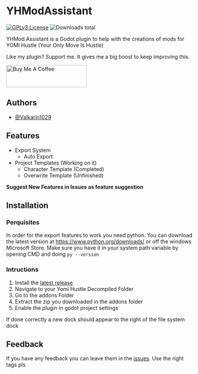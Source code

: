 
# YHModAssistant

[![GPLv3 License](https://img.shields.io/badge/License-GPL%20v3-yellow.svg)](https://opensource.org/licenses/)
![Downloads total](https://img.shields.io/github/downloads/Valkarin1029/YHModAssistant/total)

YHMod Assistant is a Godot plugin to help with the creations of mods for YOMI Hustle (Your Only Move Is Hustle)

Like my plugin? Support me. It gives me a big boost to keep improving this.

<a href="https://www.buymeacoffee.com/Valkarin" target="_blank"><img src="https://cdn.buymeacoffee.com/buttons/v2/default-blue.png" alt="Buy Me A Coffee" style="height: 60px !important;width: 217px !important;" ></a>

## Authors

- [@Valkarin1029](https://www.github.com/Valkarin1029)


## Features

- Export System
  - Auto Export
- Project Templates (Working on it)
  - Character Template (Completed)
  - Overwrite Template (Unfinished)

**Suggest New Features in Issues as feature suggestion**

## Installation

### Perquisites 
 In order for the export features to work you need python. You can download the latest version at https://www.python.org/downloads/ or off the windows Microsoft Store. Make sure you have it in your system path variable by opening CMD and doing `py --version`



### Intructions
1. Install the [latest release](https://github.com/Valkarin1029/YHModAssistant/releases)
2. Navigate to your Yomi Hustle Decompiled Folder
3. Go to the addons Folder
4. Extract the zip you downloaded in the addons folder
5. Enable the plugin in godot project settings

If done correctly a new dock should appear to the right of the file system dock
## Feedback

If you have any feedback you can leave them in the [issues](https://github.com/Valkarin1029/YHModAssistant/issues). Use the right tags pls
